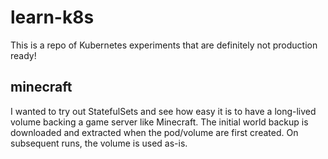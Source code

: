 # learn-k8s

This is a repo of Kubernetes experiments that are definitely not production
ready!

## minecraft

I wanted to try out StatefulSets and see how easy it is to have a long-lived
volume backing a game server like Minecraft. The initial world backup is
downloaded and extracted when the pod/volume are first created. On subsequent
runs, the volume is used as-is.
